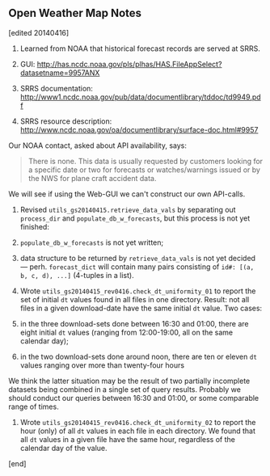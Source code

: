 ## Open Weather Map Notes

[edited 20140416]

1. Learned from NOAA that historical forecast records are served at SRRS.

  2. GUI: http://has.ncdc.noaa.gov/pls/plhas/HAS.FileAppSelect?datasetname=9957ANX
  2. SRRS documentation: http://www1.ncdc.noaa.gov/pub/data/documentlibrary/tddoc/td9949.pdf
  2. SRRS resource description: http://www.ncdc.noaa.gov/oa/documentlibrary/surface-doc.html#9957

   Our NOAA contact, asked about API availability, says:
   
   > There is none.  This data is usually requested by customers looking for a specific date or two for forecasts or watches/warnings issued or by the NWS for plane craft accident data.
   
   We will see if using the Web-GUI we can't construct our own API-calls.

1. Revised `utils_gs20140415.retrieve_data_vals` by separating out `process_dir` and `populate_db_w_forecasts`, but this process is not yet finished:

  2. `populate_db_w_forecasts` is not yet written;
  2. data structure to be returned by `retrieve_data_vals` is not yet decided — perh. `forecast_dict` will contain many pairs consisting of `id#: [(a, b, c, d), ...]` (4-tuples in a list).

1. Wrote `utils_gs20140415_rev0416.check_dt_uniformity_01` to report the set of initial `dt` values found in all files in one directory. Result: not all files in a given download-date have the same initial `dt` value. Two cases:

  2. in the three download-sets done between 16:30 and 01:00, there are eight initial `dt` values (ranging from 12:00-19:00, all on the same calendar day);
  2. in the two download-sets done around noon, there are ten or eleven `dt` values ranging over more than twenty-four hours
  
   We think the latter situation may be the result of two partially incomplete datasets being combined in a single set of query results. Probably we should conduct our queries between 16:30 and 01:00, or some comparable range of times.

1. Wrote `utils_gs20140415_rev0416.check_dt_uniformity_02` to report the hour (only) of all `dt` values in each file in each directory. We found that all `dt` values in a given file have the same hour, regardless of the calendar day of the value.

[end]
